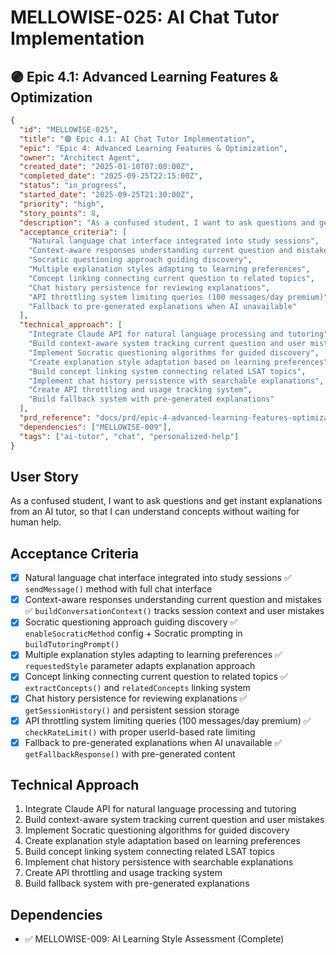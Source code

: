 # MELLOWISE-025: AI Chat Tutor Implementation

## 🟣 Epic 4.1: Advanced Learning Features & Optimization

```json
{
  "id": "MELLOWISE-025",
  "title": "🟣 Epic 4.1: AI Chat Tutor Implementation",
  "epic": "Epic 4: Advanced Learning Features & Optimization",
  "owner": "Architect Agent",
  "created_date": "2025-01-10T07:00:00Z",
  "completed_date": "2025-09-25T22:15:00Z",
  "status": "in_progress",
  "started_date": "2025-09-25T21:30:00Z",
  "priority": "high",
  "story_points": 8,
  "description": "As a confused student, I want to ask questions and get instant explanations from an AI tutor, so that I can understand concepts without waiting for human help.",
  "acceptance_criteria": [
    "Natural language chat interface integrated into study sessions",
    "Context-aware responses understanding current question and mistakes",
    "Socratic questioning approach guiding discovery",
    "Multiple explanation styles adapting to learning preferences",
    "Concept linking connecting current question to related topics",
    "Chat history persistence for reviewing explanations",
    "API throttling system limiting queries (100 messages/day premium)",
    "Fallback to pre-generated explanations when AI unavailable"
  ],
  "technical_approach": [
    "Integrate Claude API for natural language processing and tutoring",
    "Build context-aware system tracking current question and user mistakes",
    "Implement Socratic questioning algorithms for guided discovery",
    "Create explanation style adaptation based on learning preferences",
    "Build concept linking system connecting related LSAT topics",
    "Implement chat history persistence with searchable explanations",
    "Create API throttling and usage tracking system",
    "Build fallback system with pre-generated explanations"
  ],
  "prd_reference": "docs/prd/epic-4-advanced-learning-features-optimization.md",
  "dependencies": ["MELLOWISE-009"],
  "tags": ["ai-tutor", "chat", "personalized-help"]
}
```

## User Story
As a confused student, I want to ask questions and get instant explanations from an AI tutor, so that I can understand concepts without waiting for human help.

## Acceptance Criteria
- [x] Natural language chat interface integrated into study sessions ✅ `sendMessage()` method with full chat interface
- [x] Context-aware responses understanding current question and mistakes ✅ `buildConversationContext()` tracks session context and user mistakes
- [x] Socratic questioning approach guiding discovery ✅ `enableSocraticMethod` config + Socratic prompting in `buildTutoringPrompt()`
- [x] Multiple explanation styles adapting to learning preferences ✅ `requestedStyle` parameter adapts explanation approach
- [x] Concept linking connecting current question to related topics ✅ `extractConcepts()` and `relatedConcepts` linking system
- [x] Chat history persistence for reviewing explanations ✅ `getSessionHistory()` and persistent session storage
- [x] API throttling system limiting queries (100 messages/day premium) ✅ `checkRateLimit()` with proper userId-based rate limiting
- [x] Fallback to pre-generated explanations when AI unavailable ✅ `getFallbackResponse()` with pre-generated content

## Technical Approach
1. Integrate Claude API for natural language processing and tutoring
2. Build context-aware system tracking current question and user mistakes
3. Implement Socratic questioning algorithms for guided discovery
4. Create explanation style adaptation based on learning preferences
5. Build concept linking system connecting related LSAT topics
6. Implement chat history persistence with searchable explanations
7. Create API throttling and usage tracking system
8. Build fallback system with pre-generated explanations

## Dependencies
- ✅ MELLOWISE-009: AI Learning Style Assessment (Complete)
